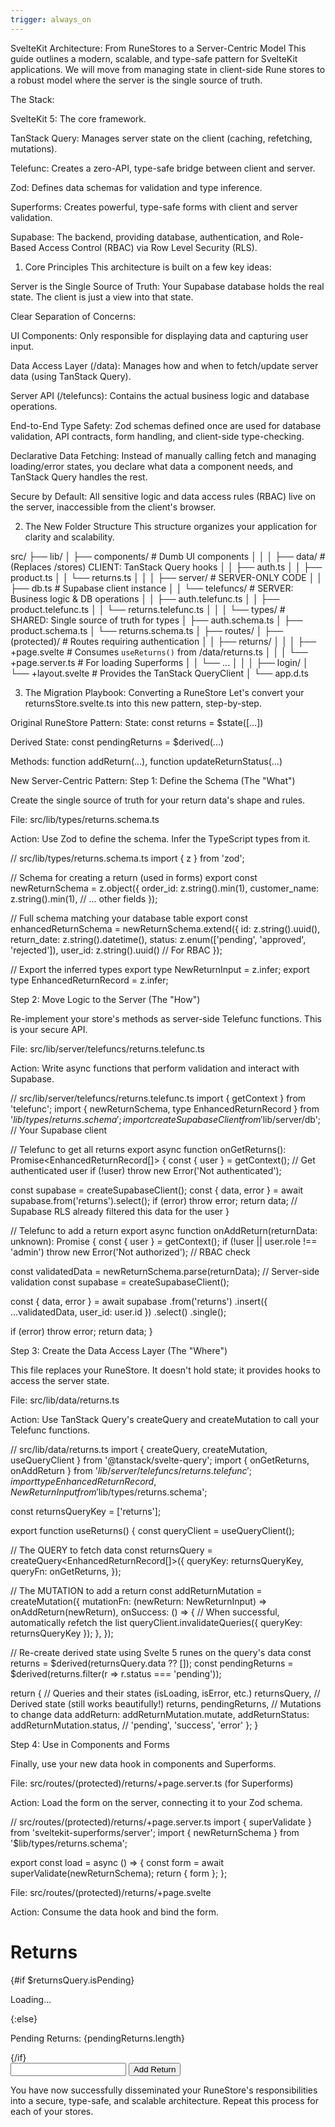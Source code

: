 ```yaml
---
trigger: always_on
---
```


SvelteKit Architecture: From RuneStores to a Server-Centric Model
This guide outlines a modern, scalable, and type-safe pattern for SvelteKit applications. We will move from managing state in client-side Rune stores to a robust model where the server is the single source of truth.

The Stack:

SvelteKit 5: The core framework.

TanStack Query: Manages server state on the client (caching, refetching, mutations).

Telefunc: Creates a zero-API, type-safe bridge between client and server.

Zod: Defines data schemas for validation and type inference.

Superforms: Creates powerful, type-safe forms with client and server validation.

Supabase: The backend, providing database, authentication, and Role-Based Access Control (RBAC) via Row Level Security (RLS).

1. Core Principles
   This architecture is built on a few key ideas:

Server is the Single Source of Truth: Your Supabase database holds the real state. The client is just a view into that state.

Clear Separation of Concerns:

UI Components: Only responsible for displaying data and capturing user input.

Data Access Layer (/data): Manages how and when to fetch/update server data (using TanStack Query).

Server API (/telefuncs): Contains the actual business logic and database operations.

End-to-End Type Safety: Zod schemas defined once are used for database validation, API contracts, form handling, and client-side type-checking.

Declarative Data Fetching: Instead of manually calling fetch and managing loading/error states, you declare what data a component needs, and TanStack Query handles the rest.

Secure by Default: All sensitive logic and data access rules (RBAC) live on the server, inaccessible from the client's browser.

2. The New Folder Structure
   This structure organizes your application for clarity and scalability.

src/
├── lib/
│ ├── components/ # Dumb UI components
│ │
│ ├── data/ # (Replaces /stores) CLIENT: TanStack Query hooks
│ │ ├── auth.ts
│ │ ├── product.ts
│ │ └── returns.ts
│ │
│ ├── server/ # SERVER-ONLY CODE
│ │ ├── db.ts # Supabase client instance
│ │ └── telefuncs/ # SERVER: Business logic & DB operations
│ │ ├── auth.telefunc.ts
│ │ ├── product.telefunc.ts
│ │ └── returns.telefunc.ts
│ │
│ └── types/ # SHARED: Single source of truth for types
│ ├── auth.schema.ts
│ ├── product.schema.ts
│ └── returns.schema.ts
│
├── routes/
│ ├── (protected)/ # Routes requiring authentication
│ │ ├── returns/
│ │ │ ├── +page.svelte # Consumes `useReturns()` from /data/returns.ts
│ │ │ └── +page.server.ts # For loading Superforms
│ │ └── ...
│ │
│ ├── login/
│ └── +layout.svelte # Provides the TanStack QueryClient
│
└── app.d.ts

3. The Migration Playbook: Converting a RuneStore
   Let's convert your returnsStore.svelte.ts into this new pattern, step-by-step.

Original RuneStore Pattern:
State: const returns = $state([...])

Derived State: const pendingReturns = $derived(...)

Methods: function addReturn(...), function updateReturnStatus(...)

New Server-Centric Pattern:
Step 1: Define the Schema (The "What")

Create the single source of truth for your return data's shape and rules.

File: src/lib/types/returns.schema.ts

Action: Use Zod to define the schema. Infer the TypeScript types from it.

// src/lib/types/returns.schema.ts
import { z } from 'zod';

// Schema for creating a return (used in forms)
export const newReturnSchema = z.object({
order_id: z.string().min(1),
customer_name: z.string().min(1),
// ... other fields
});

// Full schema matching your database table
export const enhancedReturnSchema = newReturnSchema.extend({
id: z.string().uuid(),
return_date: z.string().datetime(),
status: z.enum(['pending', 'approved', 'rejected']),
user_id: z.string().uuid() // For RBAC
});

// Export the inferred types
export type NewReturnInput = z.infer<typeof newReturnSchema>;
export type EnhancedReturnRecord = z.infer<typeof enhancedReturnSchema>;

Step 2: Move Logic to the Server (The "How")

Re-implement your store's methods as server-side Telefunc functions. This is your secure API.

File: src/lib/server/telefuncs/returns.telefunc.ts

Action: Write async functions that perform validation and interact with Supabase.

// src/lib/server/telefuncs/returns.telefunc.ts
import { getContext } from 'telefunc';
import { newReturnSchema, type EnhancedReturnRecord } from '$lib/types/returns.schema';
import { createSupabaseClient } from '$lib/server/db'; // Your Supabase client

// Telefunc to get all returns
export async function onGetReturns(): Promise<EnhancedReturnRecord[]> {
const { user } = getContext(); // Get authenticated user
if (!user) throw new Error('Not authenticated');

const supabase = createSupabaseClient();
const { data, error } = await supabase.from('returns').select();
if (error) throw error;
return data; // Supabase RLS already filtered this data for the user
}

// Telefunc to add a return
export async function onAddReturn(returnData: unknown): Promise<EnhancedReturnRecord> {
const { user } = getContext();
if (!user || user.role !== 'admin') throw new Error('Not authorized'); // RBAC check

const validatedData = newReturnSchema.parse(returnData); // Server-side validation
const supabase = createSupabaseClient();

const { data, error } = await supabase
.from('returns')
.insert({ ...validatedData, user_id: user.id })
.select()
.single();

if (error) throw error;
return data;
}

Step 3: Create the Data Access Layer (The "Where")

This file replaces your RuneStore. It doesn't hold state; it provides hooks to access the server state.

File: src/lib/data/returns.ts

Action: Use TanStack Query's createQuery and createMutation to call your Telefunc functions.

// src/lib/data/returns.ts
import { createQuery, createMutation, useQueryClient } from '@tanstack/svelte-query';
import { onGetReturns, onAddReturn } from '$lib/server/telefuncs/returns.telefunc';
import type { EnhancedReturnRecord, NewReturnInput } from '$lib/types/returns.schema';

const returnsQueryKey = ['returns'];

export function useReturns() {
const queryClient = useQueryClient();

// The QUERY to fetch data
const returnsQuery = createQuery<EnhancedReturnRecord[]>({
queryKey: returnsQueryKey,
queryFn: onGetReturns,
});

// The MUTATION to add a return
const addReturnMutation = createMutation({
mutationFn: (newReturn: NewReturnInput) => onAddReturn(newReturn),
onSuccess: () => {
// When successful, automatically refetch the list
queryClient.invalidateQueries({ queryKey: returnsQueryKey });
},
});

// Re-create derived state using Svelte 5 runes on the query's data
const returns = $derived(returnsQuery.data ?? []);
const pendingReturns = $derived(returns.filter(r => r.status === 'pending'));

return {
// Queries and their states (isLoading, isError, etc.)
returnsQuery,
// Derived state (still works beautifully!)
returns,
pendingReturns,
// Mutations to change data
addReturn: addReturnMutation.mutate,
addReturnStatus: addReturnMutation.status, // 'pending', 'success', 'error'
};
}

Step 4: Use in Components and Forms

Finally, use your new data hook in components and Superforms.

File: src/routes/(protected)/returns/+page.server.ts (for Superforms)

Action: Load the form on the server, connecting it to your Zod schema.

// src/routes/(protected)/returns/+page.server.ts
import { superValidate } from 'sveltekit-superforms/server';
import { newReturnSchema } from '$lib/types/returns.schema';

export const load = async () => {
const form = await superValidate(newReturnSchema);
return { form };
};

File: src/routes/(protected)/returns/+page.svelte

Action: Consume the data hook and bind the form.

<!-- src/routes/(protected)/returns/+page.svelte -->
<script lang="ts">
  import { useReturns } from '$lib/data/returns.ts';
  import { superForm } from 'sveltekit-superforms';

  export let data; // From load function

  const { returnsQuery, pendingReturns, addReturn } = useReturns();

  const { form, enhance } = superForm(data.form, {
    onSubmit: async () => {
      // Superforms handles form data, we just call our mutation
      addReturn($form);
    }
  });
</script>

<h1>Returns</h1>

{#if $returnsQuery.isPending}

  <p>Loading...</p>
{:else}
  <p>Pending Returns: {pendingReturns.length}</p>
  <!-- ... display returns -->
{/if}

<!-- Superform for adding a new return -->
<form method="POST" use:enhance>
  <input type="text" data-invalid={$errors.order_id} bind:value={$form.order_id} />
  <!-- ... other form fields -->
  <button type="submit">Add Return</button>
</form>

You have now successfully disseminated your RuneStore's responsibilities into a secure, type-safe, and scalable architecture. Repeat this process for each of your stores.
